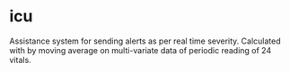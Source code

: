 # icu
Assistance system for sending alerts as per real time severity.
Calculated with by moving average on multi-variate data of periodic reading of 24 vitals.
